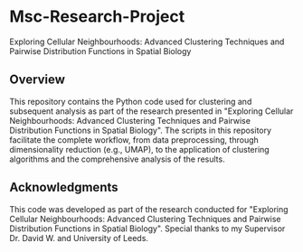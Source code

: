 # Msc-Research-Project
Exploring Cellular Neighbourhoods: Advanced Clustering Techniques and Pairwise Distribution Functions in Spatial Biology

## Overview
This repository contains the Python code used for clustering and subsequent analysis as part of the research presented in "Exploring Cellular Neighbourhoods: Advanced Clustering Techniques and Pairwise Distribution Functions in Spatial Biology". The scripts in this repository facilitate the complete workflow, from data preprocessing, through dimensionality reduction (e.g., UMAP), to the application of clustering algorithms and the comprehensive analysis of the results.

## Acknowledgments
This code was developed as part of the research conducted for "Exploring Cellular Neighbourhoods: Advanced Clustering Techniques and Pairwise Distribution Functions in Spatial Biology". Special thanks to my Supervisor Dr. David W. and University of Leeds.
